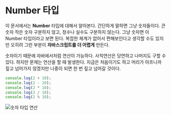 # Number 타입
이 문서에서는 **Number** 타입에 대해서 알아본다. 간단하게 말하면 그냥 숫자들이다. 큰 숫자 작은 숫자 구분하지 않고, 정수나 실수도 구분하지 않는다. 그냥 숫자면 이 Number 타입이라고 보면 된다. 복잡한 체계가 없어서 편해보인다고 생각할 수도 있지만 오히려 그런 부분이 **자바스크립트를 더 어렵게** 만든다.

숫자이기 때문에 자바에서처럼 연산이 가능하다. 사칙연산은 당연하고 나머지도 구할 수 있다. 하지만 문제는 연산을 할 때 발생한다. 지금은 처음이기도 하고 머리가 아프니까 짚고 넘어가지 않겠지만 나중이 되면 한 번 짚고 넘어갈 것이다.

```js
console.log(2 + 10);
console.log(2 - 10);
console.log(2 * 10);
console.log(2 / 10);
console.log(2 % 10);
```

![숫자 타입 연산](https://drive.google.com/uc?export=view&id=1AKS-bGGcCPgbU_78WDFJ65FCkYrTlXvj)